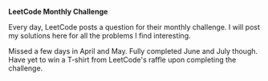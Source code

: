 **LeetCode Monthly Challenge**

Every day, LeetCode posts a question for their monthly challenge. I will post my solutions here for all the problems I find interesting. 

Missed a few days in April and May. Fully completed June and July though. Have yet to win a T-shirt from LeetCode's raffle upon completing the challenge.